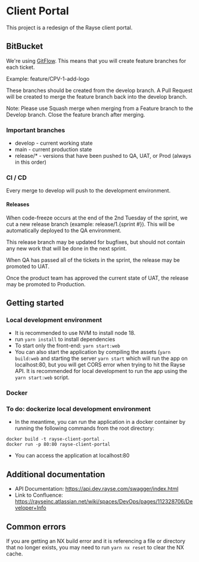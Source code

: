 # Client Portal

This project is a redesign of the Rayse client portal.

## BitBucket

We're using [GitFlow](https://www.atlassian.com/git/tutorials/comparing-workflows/gitflow-workflow#:~:text=What%20is%20Gitflow%3F,lived%20branches%20and%20larger%20commits.). This means that you will create feature branches for each ticket. 

Example: feature/CPV-1-add-logo

These branches should be created from the develop branch. A Pull Request will be created to merge the feature branch back into the develop branch. 

Note: Please use Squash merge when merging from a Feature branch to the Develop branch. Close the feature branch after merging.

### Important branches

- develop - current working state
- main - current production state
- release/* - versions that have been pushed to QA, UAT, or Prod (always in this order)

### CI / CD

Every merge to develop will push to the development environment.

#### Releases

When code-freeze occurs at the end of the 2nd Tuesday of the sprint, we cut a new release branch (example: release/1.{sprint #}). This will be automatically deployed to the QA environment.

This release branch may be updated for bugfixes, but should not contain any new work that will be done in the next sprint. 

When QA has passed all of the tickets in the sprint, the release may be promoted to UAT.

Once the product team has approved the current state of UAT, the release may be promoted to Production.

## Getting started

### Local development environment
* It is recommended to use NVM to install node 18.
* run `yarn install` to install dependencies
* To start only the front-end: `yarn start:web`
* You can also start the application by compiling the assets (`yarn build:web` and starting the server `yarn start` which will run the app on localhost:80, but you will get CORS error when trying to hit the Rayse API. It is recommended for local development to run the app using the `yarn start:web` script.

### Docker
### To do: dockerize local development environment
* In the meantime, you can run the application in a docker container by running the following commands from the root directory:
```
docker build -t rayse-client-portal .
docker run -p 80:80 rayse-client-portal
```

* You can access the application at localhost:80

## Additional documentation

* API Documentation: https://api.dev.rayse.com/swagger/index.html
* Link to Confluence: https://rayseinc.atlassian.net/wiki/spaces/DevOps/pages/112328706/Developer+Info


## Common errors
If you are getting an NX build error and it is referencing a file or directory that no longer exists, you may need to run `yarn nx reset` to clear the NX cache.